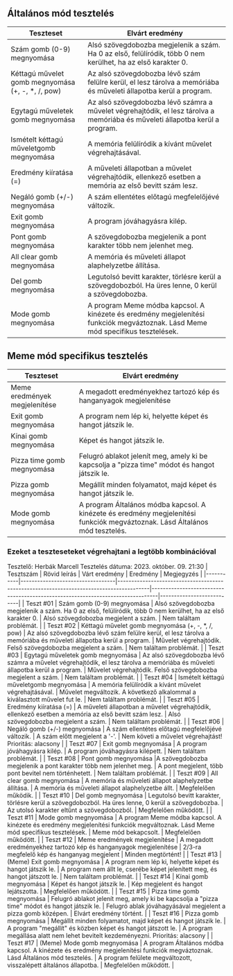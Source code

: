 ## Általános mód tesztelés
 | Teszteset               | Elvárt eredmény                                                                                                     | 
 |-------------------------|---------------------------------------------------------------------------------------------------------------------| 
 | Szám gomb (0-9) megnyomása | Alsó szövegdobozba megjelenik a szám. Ha 0 az első, felülíródik, több 0 nem kerülhet, ha az első karakter 0.|
 | Kéttagú művelet gomb megnyomása (+, -, *, /, pow) | Az alsó szövegdobozba lévő szám felülre kerül, el lesz tárolva a memóriába és műveleti állapotba kerül a program. | 
 | Egytagú műveletek gomb megnyomása | Az alsó szövegdobozba lévő számra a művelet végrehajtódik, el lesz tárolva a memóriába és műveleti állapotba kerül a program. | 
 | Ismételt kéttagú műveletgomb megnyomása | A memória felülíródik a kívánt művelet végrehajtásával. | 
 | Eredmény kiíratása (=)| A műveleti állapotban a művelet végrehajtódik, ellenkező esetben  a memória az első bevitt szám lesz. |
 | Negáló gomb (+/-) megnyomása | A szám ellentétes előtagú megfelelőjévé változik. |
 | Exit gomb megnyomása | A program jóváhagyásra kilép. |
 | Pont gomb megnyomása | A szövegdobozba megjelenik a pont karakter több nem jelenhet meg. |
 | All clear gomb megnyomása | A memória és műveleti állapot alaphelyzetbe állítása. |
 | Del gomb megnyomása | Legutolsó bevitt karakter, törlésre kerül a szövegdobozból. Ha üres lenne, 0 kerül a szövegdobozba. | 
 | Mode gomb megnyomása | A program Meme módba kapcsol. A kinézete és eredmény megjelenítési funkciók megváztoznak. Lásd Meme mód specifikus tesztelések. |

 ## Meme mód specifikus tesztelés
 | Teszteset               | Elvárt eredmény                                                                                                     | 
 |-------------------------|---------------------------------------------------------------------------------------------------------------------| 
 | Meme eredmények megjelenítése | A megadott eredményekhez tartozó kép és hanganyagok megjelenítése |
 | Exit gomb megnyomása | A program nem lép ki, helyette képet és hangot játszik le. |
 | Kínai gomb megnyomása | Képet és hangot játszik le. | 
 | Pizza time gomb megnyomása | Felugró ablakot jelenít meg, amely ki be kapcsolja a "pizza time" módot és hangot játszik le. | 
 | Pizza gomb megnyomása | Megállít minden folyamatot, majd képet és hangot játszik le. |
 | Mode gomb megnyomása | A program Általános módba kapcsol. A kinézete és eredmény megjelenítési funkciók megváztoznak. Lásd Általános mód tesztelés. |

 ### Ezeket a teszteseteket végrehajtani a legtöbb kombinációval

Tesztelő: Herbák Marcell
Tesztelés dátuma: 2023. október. 09. 21:30
| Tesztszám | Rövid leírás                     | Várt eredmény                                                                           | Eredmény                                                                       | Megjegyzés                |
|-----------|----------------------------------|-----------------------------------------------------------------------------------------|--------------------------------------------------------------------------------|---------------------------|
| Teszt #01 | Szám gomb (0-9) megnyomása | Alsó szövegdobozba megjelenik a szám. Ha 0 az első, felülíródik, több 0 nem kerülhet, ha az első karakter 0. | Alsó szövegdobozba megjelent a szám. | Nem találtam problémát. |
| Teszt #02 | Kéttagú művelet gomb megnyomása (+, -, *, /, pow) | Az alsó szövegdobozba lévő szám felülre kerül, el lesz tárolva a memóriába és műveleti állapotba kerül a program. | Művelet  végrehajtódik. Felső szövegdobozba megjelent a szám. | Nem találtam problémát. |
| Teszt #03 | Egytagú műveletek gomb megnyomása | Az alsó szövegdobozba lévő számra a művelet végrehajtódik, el lesz tárolva a memóriába és műveleti állapotba kerül a program. | Művelet  végrehajtódik. Felső szövegdobozba megjelent a szám. | Nem találtam problémát. |
| Teszt #04 | Ismételt kéttagú műveletgomb megnyomása | A memória felülíródik a kívánt művelet végrehajtásával. | Művelet  megváltozik. A következő alkalommal a kiválasztott művelet fut le. | Nem találtam problémát. |
| Teszt #05 | Eredmény kiíratása (=) | A műveleti állapotban a művelet végrehajtódik, ellenkező esetben  a memória az első bevitt szám lesz. | Alsó szövegdobozba megjelent a szám. | Nem találtam problémát. |
| Teszt #06 | Negáló gomb (+/-) megnyomása | A szám ellentétes előtagú megfelelőjévé változik. | A szám előtt megjelent a '-'. | Nem követi a művelet végrehajtást! Prioritás: alacsony |
| Teszt #07 | Exit gomb megnyomása | A program jóváhagyásra kilép. | A program jóváhagyásra kilépett. | Nem találtam problémát. |
| Teszt #08 | Pont gomb megnyomása |A szövegdobozba megjelenik a pont karakter több nem jelenhet meg. | A pont megjelent, több pont bevitel nem történhetett. | Nem találtam problémát. |
| Teszt #09 | All clear gomb megnyomása | A memória és műveleti állapot alaphelyzetbe állítása. |  A memória és műveleti állapot alaphelyzetbe állt. | Megfelelően működik. |
| Teszt #10 | Del gomb megnyomása | Legutolsó bevitt karakter, törlésre kerül a szövegdobozból. Ha üres lenne, 0 kerül a szövegdobozba. | Az utolsó karakter eltűnt a szövegdobozból. | Megfelelően működött. |
| Teszt #11 | Mode gomb megnyomása | A program Meme módba kapcsol. A kinézete és eredmény megjelenítési funkciók megváltoznak. Lásd Meme mód specifikus tesztelések. | Meme mód bekapcsolt. | Megfelelően működött. |
| Teszt #12 | Meme eredmények megjelenítése | A megadott eredményekhez tartozó kép és hanganyagok megjelenítése | 2/3-ra megfelelő kép és hanganyag megjelent | Minden megtörtént! |
| Teszt #13 | (Meme) Exit gomb megnyomása | A program nem lép ki, helyette képet és hangot játszik le. | A program nem állt le, cserébe képet jelenített meg, és hangot játszott le. | Nem találtam problémát. |
| Teszt #14 | Kínai gomb megnyomása | Képet és hangot játszik le. | Kép megjelent és hangot lejátszotta. | Megfelelően működött. |
| Teszt #15 | Pizza time gomb megnyomása | Felugró ablakot jelenít meg, amely ki be kapcsolja a "pizza time" módot és hangot játszik le. | Felugró ablak jóváhagyásával megjelent a pizza gomb középen. | Elvárt eredmény történt. |
| Teszt #16 | Pizza gomb megnyomása | Megállít minden folyamatot, majd képet és hangot játszik le.  | A program "megállít" és közben képet és hangot játszott le. | A program megállása alatt nem lehet bevitelt kezdeményezni. Prioritás: alacsony |
| Teszt #17 | (Meme) Mode gomb megnyomása | A program Általános módba kapcsol. A kinézete és eredmény megjelenítési funkciók megváztoznak. Lásd Általános mód tesztelés.  | A program felülete megváltozott, visszalépett általános állapotba. | Megfelelően működött. |
